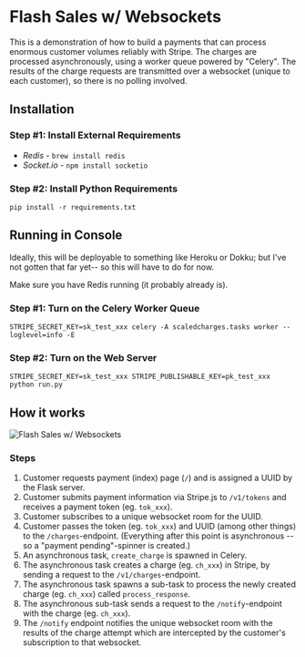 # Flash Sales w/ Websockets

This is a demonstration of how to build a payments that can process enormous customer volumes reliably with Stripe.  The charges are processed asynchronously, using a worker queue powered by "Celery".  The results of the charge requests are transmitted over a websocket (unique to each customer), so there is no polling involved.

## Installation

### Step #1: Install External Requirements

- _Redis_ - `brew install redis`
- _Socket.io_ - `npm install socketio`

### Step #2: Install Python Requirements

`pip install -r requirements.txt`

## Running in Console

Ideally, this will be deployable to something like Heroku or Dokku; but I've not gotten that far yet-- so this will have to do for now.

Make sure you have Redis running (it probably already is).

### Step #1: Turn on the Celery Worker Queue

`STRIPE_SECRET_KEY=sk_test_xxx celery -A scaledcharges.tasks worker --loglevel=info -E`

### Step #2: Turn on the Web Server

`STRIPE_SECRET_KEY=sk_test_xxx STRIPE_PUBLISHABLE_KEY=pk_test_xxx python run.py`

## How it works

![Flash Sales w/ Websockets](https://i.leetfil.es/c8458b5f)

### Steps

  1. Customer requests payment (index) page (`/`) and is assigned a UUID by the Flask server.
  2. Customer submits payment information via Stripe.js to `/v1/tokens` and receives a payment token (eg. `tok_xxx`).
  3. Customer subscribes to a unique websocket room for the UUID.
  4. Customer passes the token (eg. `tok_xxx`) and UUID (among other things) to the `/charges`-endpoint.  (Everything after this point is asynchronous -- so a "payment pending"-spinner is created.)
  5. An asynchronous task, `create_charge` is spawned in Celery.
  6. The asynchronous task creates a charge (eg. `ch_xxx`) in Stripe, by sending a request to the `/v1/charges`-endpoint.
  7. The asynchronous task spawns a sub-task to process the newly created charge (eg. `ch_xxx`) called `process_response`.
  8. The asynchronous sub-task sends a request to the `/notify`-endpoint with the charge (eg. `ch_xxx`).
  9. The `/notify` endpoint notifies the unique websocket room with the results of the charge attempt which are intercepted by the customer's subscription to that websocket.
